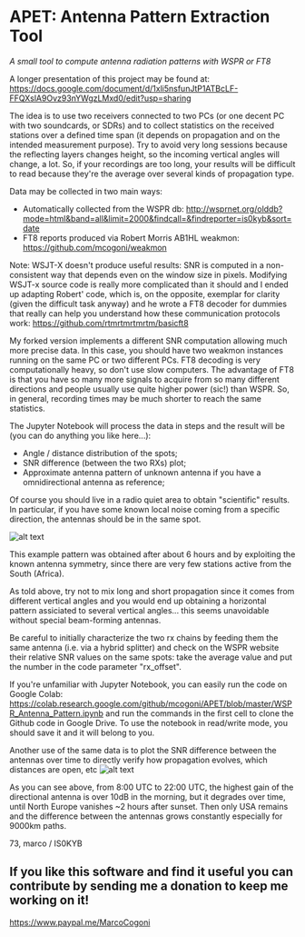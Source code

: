 # APET: Antenna Pattern Extraction Tool

_A small tool to compute antenna radiation patterns with WSPR or FT8_

A longer presentation of this project may be found at: https://docs.google.com/document/d/1xli5nsfunJtP1ATBcLF-FFQXslA9Ovz93nYWgzLMxd0/edit?usp=sharing

The idea is to use two receivers connected to two PCs (or one decent PC with two soundcards, or SDRs) and to collect statistics on the received stations over a defined time span (it depends on propagation and on the intended measurement purpose). Try to avoid very long sessions because the reflecting layers changes height, so the incoming vertical angles will change, a lot. So, if your recordings are too long, your results will be difficult to read because they're the average over several kinds of propagation type.

Data may be collected in two main ways:
- Automatically collected from the WSPR db:
http://wsprnet.org/olddb?mode=html&band=all&limit=2000&findcall=&findreporter=is0kyb&sort=date
- FT8 reports produced via Robert Morris AB1HL weakmon: https://github.com/mcogoni/weakmon

Note: WSJT-X doesn't produce useful results: SNR is computed in a non-consistent way that depends even on the window size in pixels. Modifying WSJT-x source code is really more complicated than it should and I ended up adapting Robert' code, which is, on the opposite, exemplar for clarity (given the difficult task anyway) and he wrote a FT8 decoder for dummies that really can help you understand how these communication protocols work: https://github.com/rtmrtmrtmrtm/basicft8


My forked version implements a different SNR computation allowing much more precise data.
In this case, you should have two weakmon instances running on the same PC or two different PCs. FT8 decoding is very computationally heavy, so don't use slow computers.
The advantage of FT8 is that you have so many more signals to acquire from so many different directions and people usually use quite higher power (sic!) than WSPR. So, in general, recording times may be much shorter to reach the same statistics.

The Jupyter Notebook will process the data in steps and the result will be (you can do anything you like here...):
- Angle / distance distribution of the spots;
- SNR difference (between the two RXs) plot;
- Approximate antenna pattern of unknown antenna if you have a omnidirectional antenna as reference;

Of course you should live in a radio quiet area to obtain "scientific" results. In particular, if you have some known local noise coming from a specific direction, the antennas should be in the same spot.

![alt text](https://github.com/mcogoni/APET/blob/master/pattern.png "Antenna pattern example")

This example pattern was obtained after about 6 hours and by exploiting the known antenna symmetry, since there are very few stations active from the South (Africa).

As told above, try not to mix long and short propagation since it comes from different vertical angles and you would end up obtaining a horizontal pattern assiciated to several vertical angles... this seems unavoidable without special beam-forming antennas.

Be careful to initially characterize the two rx chains by feeding them the same antenna (i.e. via a hybrid splitter) and check on the WSPR website their relative SNR values on the same spots: take the average value and put the number in the code parameter "rx_offset".

If you're unfamiliar with Jupyter Notebook, you can easily run the code on Google Colab:
https://colab.research.google.com/github/mcogoni/APET/blob/master/WSPR_Antenna_Pattern.ipynb
and run the commands in the first cell to clone the Github code in Google Drive.
To use the notebook in read/write mode, you should save it and it will belong to you.

Another use of the same data is to plot the SNR difference between the antennas over time
to directly verify how propagation evolves, which distances are open, etc
![alt text](https://github.com/mcogoni/APET/blob/master/DeltaSNR_time.png "DeltaSNR over time")

As you can see above, from 8:00 UTC to 22:00 UTC, the highest gain of the directional antenna is
over 10dB in the morning, but it degrades over time, until North Europe vanishes ~2 hours after sunset.
Then only USA remains and the difference between the antennas grows constantly especially for 9000km paths. 

73,
marco / IS0KYB

## If you like this software and find it useful you can contribute by sending me a donation to keep me working on it!
https://www.paypal.me/MarcoCogoni
